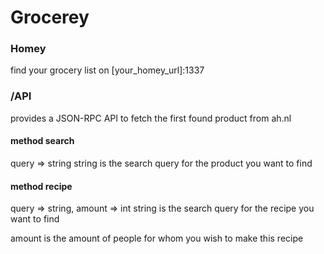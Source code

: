 # Grocerey

### Homey
find your grocery list on [your\_homey\_url]:1337

### /API
provides a JSON-RPC API to fetch the first found product from ah.nl
#### method search
query => string
string is the search query for the product you want to find

#### method recipe
query => string, amount => int
string is the search query for the recipe you want to find

amount is the amount of people for whom you wish to make this recipe
